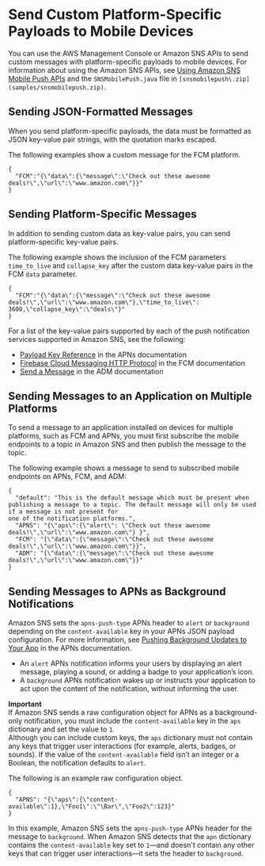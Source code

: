 # Send Custom Platform\-Specific Payloads to Mobile Devices<a name="sns-send-custom-platform-specific-payloads-mobile-devices"></a>

You can use the AWS Management Console or Amazon SNS APIs to send custom messages with platform\-specific payloads to mobile devices\. For information about using the Amazon SNS APIs, see [Using Amazon SNS Mobile Push APIs](mobile-push-api.md) and the `SNSMobilePush.java` file in `[snsmobilepush\.zip](samples/snsmobilepush.zip)`\. 

## Sending JSON\-Formatted Messages<a name="mobile-push-send-json"></a>

When you send platform\-specific payloads, the data must be formatted as JSON key\-value pair strings, with the quotation marks escaped\.

The following examples show a custom message for the FCM platform\.

```
{
  "FCM":"{\"data\":{\"message\":\"Check out these awesome deals!\",\"url\":\"www.amazon.com\"}}"
}
```

## Sending Platform\-Specific Messages<a name="mobile-push-send-platform"></a>

In addition to sending custom data as key\-value pairs, you can send platform\-specific key\-value pairs\.

The following example shows the inclusion of the FCM parameters `time_to_live` and `collapse_key` after the custom data key\-value pairs in the FCM `data` parameter\.

```
{
  "FCM":"{\"data\":{\"message\":\"Check out these awesome deals!\",\"url\":\"www.amazon.com\"},\"time_to_live\": 3600,\"collapse_key\":\"deals\"}"
}
```

For a list of the key\-value pairs supported by each of the push notification services supported in Amazon SNS, see the following: 
+ [Payload Key Reference](https://developer.apple.com/library/archive/documentation/NetworkingInternet/Conceptual/RemoteNotificationsPG/PayloadKeyReference.html#//apple_ref/doc/uid/TP40008194-CH17-SW1) in the APNs documentation
+ [Firebase Cloud Messaging HTTP Protocol](https://firebase.google.com/docs/cloud-messaging/http-server-ref) in the FCM documentation
+ [Send a Message](https://developer.amazon.com/sdk/adm/sending-message.html) in the ADM documentation

## Sending Messages to an Application on Multiple Platforms<a name="mobile-push-send-multiplatform"></a>

To send a message to an application installed on devices for multiple platforms, such as FCM and APNs, you must first subscribe the mobile endpoints to a topic in Amazon SNS and then publish the message to the topic\.

The following example shows a message to send to subscribed mobile endpoints on APNs, FCM, and ADM: 

```
{ 
  "default": "This is the default message which must be present when publishing a message to a topic. The default message will only be used if a message is not present for 
one of the notification platforms.",     
  "APNS": "{\"aps\":{\"alert\": \"Check out these awesome deals!\",\"url\":\"www.amazon.com\"} }",
  "FCM": "{\"data\":{\"message\":\"Check out these awesome deals!\",\"url\":\"www.amazon.com\"}}",
  "ADM": "{\"data\":{\"message\":\"Check out these awesome deals!\",\"url\":\"www.amazon.com\"}}" 
}
```

## Sending Messages to APNs as Background Notifications<a name="mobile-push-send-message-apns-background-notification"></a>

Amazon SNS sets the `apns-push-type` APNs header to `alert` or `background` depending on the `content-available` key in your APNs JSON payload configuration\. For more information, see [Pushing Background Updates to Your App](https://developer.apple.com/documentation/usernotifications/setting_up_a_remote_notification_server/pushing_background_updates_to_your_app) in the APNs documentation\.
+ An `alert` APNs notification informs your users by displaying an alert message, playing a sound, or adding a badge to your application’s icon\.
+ A `background` APNs notification wakes up or instructs your application to act upon the content of the notification, without informing the user\.

**Important**  
If Amazon SNS sends a raw configuration object for APNs as a background\-only notification, you must include the `content-available` key in the `aps` dictionary and set the value to `1`\.  
Although you can include custom keys, the `aps` dictionary must not contain any keys that trigger user interactions \(for example, alerts, badges, or sounds\)\.
If the value of the `content-available` field isn’t an integer or a Boolean, the notification defaults to `alert`\.

The following is an example raw configuration object\.

```
{
  "APNS": "{\"aps\":{\"content-available\":1},\"Foo1\":\"\Bar\",\"Foo2\":123}"
}
```

In this example, Amazon SNS sets the `apns-push-type` APNs header for the message to `background`\. When Amazon SNS detects that the `apn` dictionary contains the `content-available` key set to `1`—and doesn't contain any other keys that can trigger user interactions—it sets the header to `background`\.